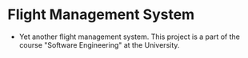 # Flight Management System

- Yet another flight management system. This project is a part of the course "Software Engineering" at the University.


